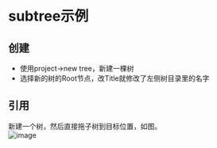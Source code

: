 # subtree示例

## 创建
- 使用project->new tree，新建一棵树
- 选择新的树的Root节点，改Title就修改了左侧树目录里的名字

## 引用
新建一个树，然后直接拖子树到目标位置，如图。  
![image](https://github.com/magicsea/behavior3go/blob/master/examples/subtree/subtree.png)
